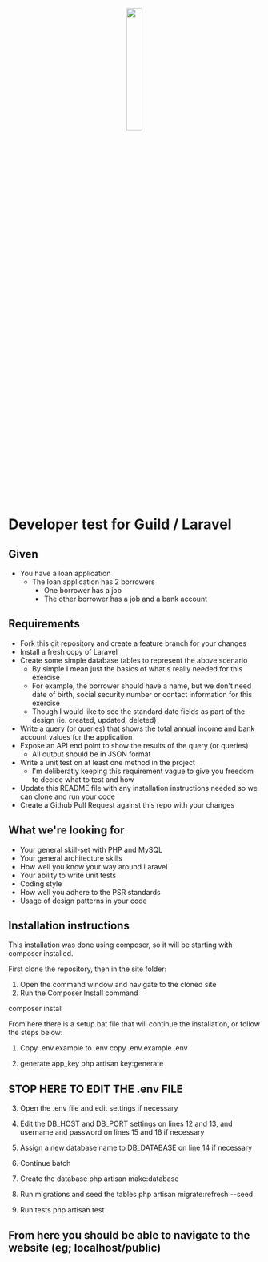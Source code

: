 <p align="center"><a href="https://www.guildmortgage.com/" target="_blank"><img src="https://www.guildmortgage.com/wp-content/uploads/2016/11/Guild_Logo_RGB_Full.png" width="25%"></a></p>

# Developer test for Guild / Laravel

## Given

- You have a loan application
  - The loan application has 2 borrowers
    - One borrower has a job
    - The other borrower has a job and a bank account

## Requirements

- Fork this git repository and create a feature branch for your changes
- Install a fresh copy of Laravel
- Create some simple database tables to represent the above scenario
  - By simple I mean just the basics of what's really needed for this exercise
  - For example, the borrower should have a name, but we don't need date of birth, social security number or contact information for this exercise
  - Though I would like to see the standard date fields as part of the design (ie. created, updated, deleted)
- Write a query (or queries) that shows the total annual income and bank account values for the application
- Expose an API end point to show the results of the query (or queries)
  - All output should be in JSON format
- Write a unit test on at least one method in the project
  - I'm deliberatly keeping this requirement vague to give you freedom to decide what to test and how
- Update this README file with any installation instructions needed so we can clone and run your code
- Create a Github Pull Request against this repo with your changes

## What we're looking for

- Your general skill-set with PHP and MySQL
- Your general architecture skills
- How well you know your way around Laravel
- Your ability to write unit tests
- Coding style
- How well you adhere to the PSR standards
- Usage of design patterns in your code

## Installation instructions

This installation was done using composer, so it will be starting with composer installed.  

First clone the repository, then in the site folder:

1. Open the command window and navigate to the cloned site
2. Run the Composer Install command

composer install

From here there is a setup.bat file that will continue the installation, or follow the steps below:
1. Copy .env.example to .env
copy .env.example .env

2. generate app_key
php artisan key:generate

## STOP HERE TO EDIT THE .env FILE
3. Open the .env file and edit settings if necessary
4. Edit the DB_HOST and DB_PORT settings on lines 12 and 13, and username and password on lines 15 and 16 if necessary
5. Assign a new database name to DB_DATABASE on line 14 if necessary
6. Continue batch

7. Create the database
php artisan make:database

8. Run migrations and seed the tables
php artisan migrate:refresh --seed

9. Run tests
php artisan test

## From here you should be able to navigate to the website (eg;  localhost/public)